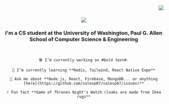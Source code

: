 <img align="right" src="https://visitor-badge.laobi.icu/badge?page_id=chin-eng.chin-eng&left_color=red&right_color=green" />

<h1 align="center">
    <img src="https://readme-typing-svg.herokuapp.com/?font=Righteous&size=35&center=true&vCenter=true&width=500&height=70&duration=4000&lines=Hi+There!+👋;+I'm+Chin-Erdene+Gantulga!;" />
</h1>

<h3 align="center">I'm a CS student at the University of Washington, Paul G. Allen School of Computer Science & Engineering</h3>

<br/>

<div align="center">
    
    🛠️ I’m currently working on #bold text#.
    
    🌱 I’m currently learning **Redis, Tailwind, React Native Expo**
    
    💬 Ask me about **Node.js, React, Firebase, MongoDB... or anything [here](https://github.com/salesp07/salesp07/issues)**
    
    ⚡ Fun fact **Game of Thrones Night's Watch cloaks are made from Ikea rugs**
    
</div>


